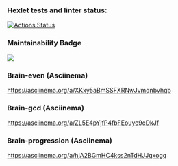 ### Hexlet tests and linter status:
[![Actions Status](https://github.com/SergeyKuleshov/frontend-project-lvl1/workflows/hexlet-check/badge.svg)](https://github.com/SergeyKuleshov/frontend-project-lvl1/actions)

### Maintainability Badge
<a href="https://codeclimate.com/github/codeclimate/codeclimate/maintainability"><img 
src="https://api.codeclimate.com/v1/badges/a99a88d28ad37a79dbf6/maintainability" /></a>

### Brain-even (Asciinema)
https://asciinema.org/a/XKxy5aBmSSFXRNwJvmqnbvhqb

### Brain-gcd (Asciinema)
https://asciinema.org/a/ZL5E4pYjfP4fbFEouyc9cDkJf

### Brain-progression (Asciinema)
https://asciinema.org/a/hjA2BGmHC4kss2nTdHJJqxogq
